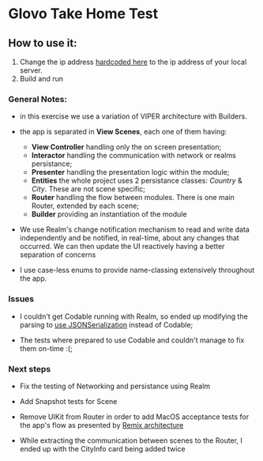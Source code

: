 # Glovo Take Home Test


## How to use it:
1. Change the ip address [hardcoded here](https://github.com/epeschard/glovo-challenge-mobile/blob/6b680abb620610ccbf7dcd4c0eb83ccf4c7313ef/client/Glovo/Interactor/GlovoAPIClient.swift#L112) to the ip address of your local server.
2. Build and run


### General Notes:
* in this exercise we use a variation of VIPER architecture with Builders.

* the app is separated in **View Scenes**, each one of them having:
    - **View Controller** handling only the on screen presentation;
    - **Interactor** handling the communication with network or realms persistance;
    - **Presenter** handling the presentation logic within the module;
    - **Entities** the whole project uses 2 persistance classes: _Country_ & _City_. These are not scene specific;
    - **Router** handling the flow between modules. There is one main Router, extended by each scene;
    - **Builder** providing an instantiation of the module

* We use Realm's change notification mechanism to read and write data independently and be notified, in real-time, about any changes that occurred. We can then update the UI reactively having a better separation of concerns

* I use case-less enums to provide name-classing extensively throughout the app.

### Issues

* I couldn't get Codable running with Realm, so ended up modifying the parsing to [use JSONSerialization](https://realm.io/docs/swift/latest#json) instead of Codable;

* The tests where prepared to use Codable and couldn't manage to fix them on-time :(;

### Next steps

* Fix the testing of Networking and persistance using Realm

* Add Snapshot tests for Scene

* Remove UIKit from Router in order to add MacOS acceptance tests for the app's flow as presented by [Remix architecture](https://github.com/dcutting/Remix)

* While extracting the communication between scenes to the Router, I ended up with the CityInfo card being added twice
